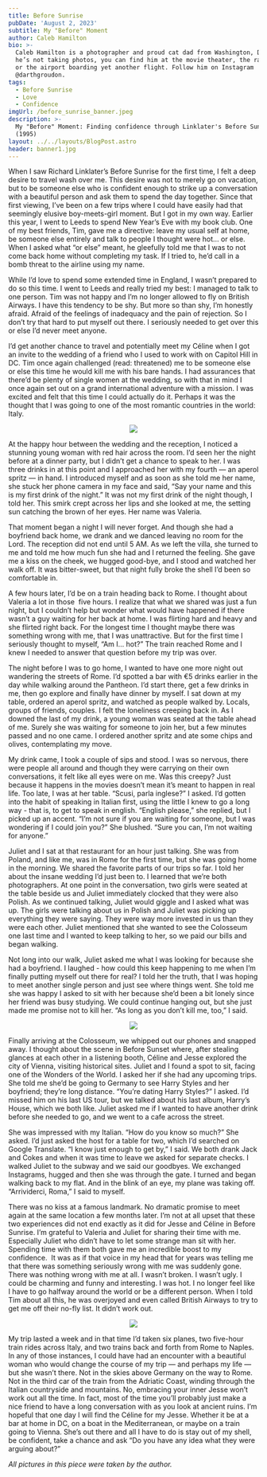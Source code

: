 ```yaml
---
title: Before Sunrise
pubDate: 'August 2, 2023'
subtitle: My "Before" Moment
author: Caleb Hamilton
bio: >-
  Caleb Hamilton is a photographer and proud cat dad from Washington, DC. When
  he’s not taking photos, you can find him at the movie theater, the ramen shop
  or the airport boarding yet another flight. Follow him on Instagram
  @darthgroudon.
tags:
  - Before Sunrise
  - Love
  - Confidence
imgUrl: /before_sunrise_banner.jpeg
description: >-
  My "Before" Moment: Finding confidence through Linklater's Before Sunrise
  (1995) 
layout: ../../layouts/BlogPost.astro
header: banner1.jpg
---
```



When I saw Richard Linklater’s Before Sunrise for the first time, I felt a deep desire to travel wash over me. This desire was not to merely go on vacation, but to be someone else who is confident enough to strike up a conversation with a beautiful person and ask them to spend the day together. Since that first viewing, I’ve been on a few trips where I could have easily had that seemingly elusive boy-meets-girl moment. But I got in my own way. Earlier this year, I went to Leeds to spend New Year’s Eve with my book club. One of my best friends, Tim, gave me a directive: leave my usual self at home, be someone else entirely and talk to people I thought were hot… or else. When I asked what “or else” meant, he gleefully told me that I was to not come back home without completing my task. If I tried to, he’d call in a bomb threat to the airline using my name. 

While I’d love to spend some extended time in England, I wasn’t prepared to do so this time. I went to Leeds and really tried my best: I managed to talk to one person. Tim was not happy and I’m no longer allowed to fly on British Airways. I have this tendency to be shy. But more so than shy, I’m honestly afraid. Afraid of the feelings of inadequacy and the pain of rejection. So I don’t try that hard to put myself out there. I seriously needed to get over this or else I’d never meet anyone.

I’d get another chance to travel and potentially meet my Céline when I got an invite to the wedding of a friend who I used to work with on Capitol Hill in DC. Tim once again challenged (read: threatened) me to be someone else or else this time he would kill me with his bare hands. I had assurances that there’d be plenty of single women at the wedding, so with that in mind I once again set out on a grand international adventure with a mission. I was excited and felt that this time I could actually do it. Perhaps it was the thought that I was going to one of the most romantic countries in the world: Italy.

<center>

![](/image1.jpeg)

</center>

At the happy hour between the wedding and the reception, I noticed a stunning young woman with red hair across the room. I’d seen her the night before at a dinner party, but I didn’t get a chance to speak to her. I was three drinks in at this point and I approached her with my fourth — an aperol spritz — in hand. I introduced myself and as soon as she told me her name, she stuck her phone camera in my face and said, “Say your name and this is my first drink of the night.” It was not my first drink of the night though, I told her. This smirk crept across her lips and she looked at me, the setting sun catching the brown of her eyes. Her name was Valeria.

That moment began a night I will never forget. And though she had a boyfriend back home, we drank and we danced leaving no room for the Lord. The reception did not end until 5 AM. As we left the villa, she turned to me and told me how much fun she had and I returned the feeling. She gave me a kiss on the cheek, we hugged good-bye, and I stood and watched her walk off. It was bitter-sweet, but that night fully broke the shell I’d been so comfortable in. 

A few hours later, I’d be on a train heading back to Rome. I thought about Valeria a lot in those  five hours. I realize that what we shared was just a fun night, but I couldn’t help but wonder what would have happened if there wasn’t a guy waiting for her back at home. I was flirting hard and heavy and she flirted right back. For the longest time I thought maybe there was something wrong with me, that I was unattractive. But for the first time I seriously thought to myself, “Am I… hot?” The train reached Rome and I knew I needed to answer that question before my trip was over.

The night before I was to go home, I wanted to have one more night out wandering the streets of Rome. I’d spotted a bar with €5 drinks earlier in the day while walking around the Pantheon. I’d start there, get a few drinks in me, then go explore and finally have dinner by myself. I sat down at my table, ordered an aperol spritz, and watched as people walked by. Locals, groups of friends, couples. I felt the loneliness creeping back in. As I downed the last of my drink, a young woman was seated at the table ahead of me. Surely she was waiting for someone to join her, but a few minutes passed and no one came. I ordered another spritz and ate some chips and olives, contemplating my move.

My drink came, I took a couple of sips and stood. I was so nervous, there were people all around and though they were carrying on their own conversations, it felt like all eyes were on me. Was this creepy? Just because it happens in the movies doesn’t mean it’s meant to happen in real life. Too late, I was at her table. “Scusi, parla inglese?” I asked. I’d gotten into the habit of speaking in Italian first, using the little I knew to go a long way - that is, to get to speak in english. “English please,” she replied, but I picked up an accent. “I’m not sure if you are waiting for someone, but I was wondering if I could join you?” She blushed. “Sure you can, I’m not waiting for anyone.” 

Juliet and I sat at that restaurant for an hour just talking. She was from Poland, and like me, was in Rome for the first time, but she was going home in the morning. We shared the favorite parts of our trips so far. I told her about the insane wedding I’d just been to. I learned that we’re both photographers. At one point in the conversation, two girls were seated at the table beside us and Juliet immediately clocked that they were also Polish. As we continued talking, Juliet would giggle and I asked what was up. The girls were talking about us in Polish and Juliet was picking up everything they were saying. They were way more invested in us than they were each other. Juliet mentioned that she wanted to see the Colosseum one last time and I wanted to keep talking to her, so we paid our bills and began walking.

Not long into our walk, Juliet asked me what I was looking for because she had a boyfriend. I laughed - how could this keep happening to me when I’m finally putting myself out there for real? I told her the truth, that I was hoping to meet another single person and just see where things went. She told me she was happy I asked to sit with her because she’d been a bit lonely since her friend was busy studying. We could continue hanging out, but she just made me promise not to kill her. “As long as you don’t kill me, too,” I said.


<center>

![](/image0.jpeg)

</center>


Finally arriving at the Colosseum, we whipped out our phones and snapped away. I thought about the scene in Before Sunset where, after stealing glances at each other in a listening booth, Céline and Jesse explored the city of Vienna, visiting historical sites. Juliet and I found a spot to sit, facing one of the Wonders of the World. I asked her if she had any upcoming trips. She told me she’d be going to Germany to see Harry Styles and her boyfriend; they’re long distance. “You’re dating Harry Styles?” I asked. I’d missed him on his last US tour, but we talked about his last album, Harry’s House, which we both like. Juliet asked me if I wanted to have another drink before she needed to go, and we went to a cafe across the street. 

She was impressed with my Italian. “How do you know so much?” She asked. I’d just asked the host for a table for two, which I’d searched on Google Translate. “I know just enough to get by,” I said. We both drank Jack and Cokes and when it was time to leave we asked for separate checks. I walked Juliet to the subway and we said our goodbyes. We exchanged Instagrams, hugged and then she was through the gate. I turned and began walking back to my flat. And in the blink of an eye, my plane was taking off. “Arrividerci, Roma,” I said to myself. 

There was no kiss at a famous landmark. No dramatic promise to meet again at the same location a few months later. I’m not at all upset that these two experiences did not end exactly as it did for Jesse and Céline in Before Sunrise. I’m grateful to Valeria and Juliet for sharing their time with me. Especially Juliet who didn’t have to let some strange man sit with her. Spending time with them both gave me an incredible boost to my confidence.  It was as if that voice in my head that for years was telling me that there was something seriously wrong with me was suddenly gone. There was nothing wrong with me at all. I wasn’t broken. I wasn’t ugly. I could be charming and funny and interesting. I was hot. I no longer feel like I have to go halfway around the world or be a different person. When I told Tim about all this, he was overjoyed and even called British Airways to try to get me off their no-fly list. It didn’t work out.

<center>

![](/image4.jpeg)

</center>

My trip lasted a week and in that time I’d taken six planes, two five-hour train rides across Italy, and two trains back and forth from Rome to Naples. In any of those instances, I could have had an encounter with a beautiful woman who would change the course of my trip — and perhaps my life — but she wasn’t there. Not in the skies above Germany on the way to Rome. Not in the third car of the train from the Adriatic Coast, winding through the Italian countryside and mountains. No, embracing your inner Jesse won’t work out all the time. In fact, most of the time you’ll probably just make a nice friend to have a long conversation with as you look at ancient ruins. I’m hopeful that one day I will find the Céline for my Jesse. Whether it be at a bar at home in DC, on a boat in the Mediterranean, or maybe on a train going to Vienna. She’s out there and all I have to do is stay out of my shell, be confident, take a chance and ask “Do you have any idea what they were arguing about?” 

*All pictures in this piece were taken by the author.*
